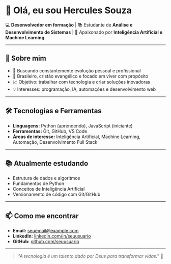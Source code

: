 # 👋 Olá, eu sou Hercules Souza

💻 **Desenvolvedor em formação** | 📚 Estudante de **Análise e Desenvolvimento de Sistemas** | 🤖 Apaixonado por **Inteligência Artificial e Machine Learning**

---

## 🚀 Sobre mim
- 🎯 Buscando constantemente evolução pessoal e profissional
- 📍 Brasileiro, cristão evangélico e focado em viver com propósito
- 📈 Objetivo: trabalhar com tecnologia e criar soluções inovadoras
- 💡 Interesses: programação, IA, automações e desenvolvimento web

---

## 🛠️ Tecnologias e Ferramentas
- **Linguagens:** Python (aprendendo), JavaScript (iniciante)
- **Ferramentas:** Git, GitHub, VS Code
- **Áreas de interesse:** Inteligência Artificial, Machine Learning, Automação, Desenvolvimento Full Stack

---

## 📚 Atualmente estudando
- Estrutura de dados e algoritmos
- Fundamentos de Python
- Conceitos de Inteligência Artificial
- Versionamento de código com Git/GitHub

---

## 📫 Como me encontrar
- **Email:** seuemail@example.com  
- **LinkedIn:** [linkedin.com/in/seuusuario](https://www.linkedin.com/in/hercules-az/)  
- **GitHub:** [github.com/seuusuario](https://github.com/herculessouza)  

---

> _"A tecnologia é um talento dado por Deus para transformar vidas."_ 🙏
